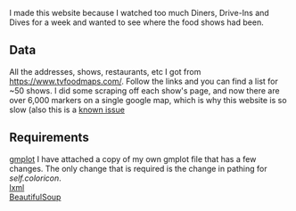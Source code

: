 I made this website because I watched too much Diners, Drive-Ins and Dives for a week and wanted to see where the food shows had been.

## Data
All the addresses, shows, restaurants, etc I got from https://www.tvfoodmaps.com/. Follow the links and you can find a list for ~50 shows.
I did some scraping off each show's page, and now there are over 6,000 markers on a single google map, which is why this website is so slow (also this is a [known issue](https://issuetracker.google.com/issues/35820227)

## Requirements
[gmplot](https://pypi.org/project/gmplot/)
I have attached a copy of my own gmplot file that has a few changes. The only change that is required is the change in pathing for *self.coloricon*.<br>
[lxml](https://lxml.de/installation.html)<br>
[BeautifulSoup](https://pypi.org/project/beautifulsoup4/)<br>
